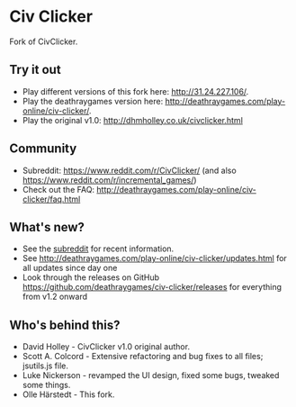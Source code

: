 # Civ Clicker

Fork of CivClicker.

## Try it out

* Play different versions of this fork here: http://31.24.227.106/.
* Play the deathraygames version here: http://deathraygames.com/play-online/civ-clicker/.
* Play the original v1.0: http://dhmholley.co.uk/civclicker.html

## Community

* Subreddit: https://www.reddit.com/r/CivClicker/ (and also https://www.reddit.com/r/incremental_games/) 
* Check out the FAQ: http://deathraygames.com/play-online/civ-clicker/faq.html

## What's new?

* See the [subreddit](https://reddit.com/r/civclicker) for recent information.
* See http://deathraygames.com/play-online/civ-clicker/updates.html for all updates since day one
* Look through the releases on GitHub https://github.com/deathraygames/civ-clicker/releases for everything from v1.2 onward

## Who's behind this?

* David Holley - CivClicker v1.0 original author.
* Scott A. Colcord - Extensive refactoring and bug fixes to all files; jsutils.js file.
* Luke Nickerson - revamped the UI design, fixed some bugs, tweaked some things.
* Olle Härstedt - This fork.
